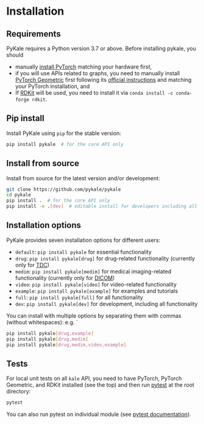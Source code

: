 # Installation

## Requirements

PyKale requires a Python version 3.7 or above. Before installing pykale, you should
- manually [install PyTorch](https://pytorch.org/get-started/locally/) matching your hardware first,
- if you will use APIs related to graphs, you need to manually install [PyTorch Geometric](https://github.com/rusty1s/pytorch_geometric) first following its [official instructions](https://github.com/rusty1s/pytorch_geometric#installation) and matching your PyTorch installation, and
- If [RDKit](https://www.rdkit.org/) will be used, you need to install it via `conda install -c conda-forge rdkit`.

## Pip install

Install PyKale using `pip` for the stable version:

```bash
pip install pykale  # for the core API only
```

## Install from source

Install from source for the latest version and/or development:

```sh
git clone https://github.com/pykale/pykale
cd pykale
pip install .  # for the core API only
pip install -e .[dev]  # editable install for developers including all dependencies
```

## Installation options

PyKale provides seven installation options for different users:

- `default`: `pip install pykale` for essential functionality
- `drug`: `pip install pykale[drug]` for drug-related functionality (currently only for [TDC](https://tdcommons.ai/))
- `medim`: `pip install pykale[medim]` for medical imaging-related functionality (currently only for [DICOM](https://en.wikipedia.org/wiki/DICOM))
- `video`: `pip install pykale[video]` for video-related functionality
- `example`: `pip install pykale[example]` for examples and tutorials
- `full`: `pip install pykale[full]` for all functionality
- `dev`: `pip install pykale[dev]` for development, including all functionality

You can install with multiple options by separating them with commas (without whitespaces): e.g. `

```sh
pip install pykale[drug,example]
pip install pykale[drug,medim]
pip install pykale[drug,medim,video,example]
```

## Tests

For local unit tests on all `kale` API, you need to have PyTorch, PyTorch Geometric, and RDKit installed (see the top) and then run [pytest](https://pytest.org/) at the root directory:

```bash
pytest
```

You can also run pytest on individual module (see [pytest documentation](https://docs.pytest.org/en/6.2.x/)).
